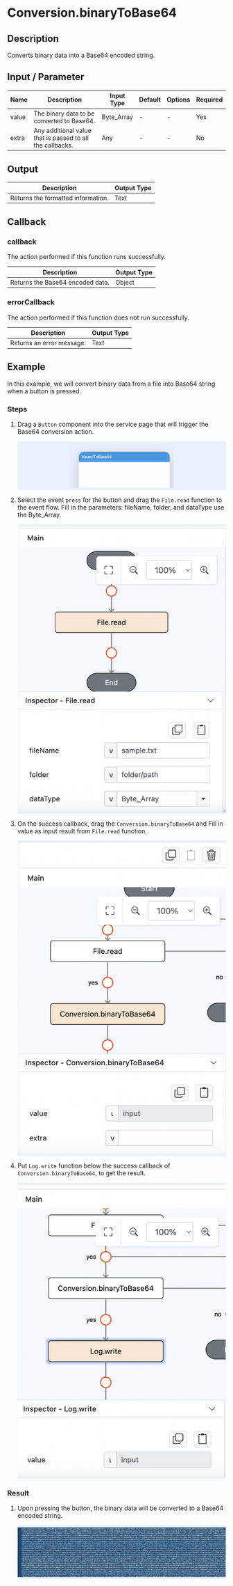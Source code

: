 # Conversion.binaryToBase64

## Description

Converts binary data into a Base64 encoded string.

## Input / Parameter

| Name  | Description                                                             | Input Type | Default | Options | Required |
| ----- | ----------------------------------------------------------------------- | ---------- | ------- | ------- | -------- |
| value | The binary data to be converted to Base64.                              | Byte_Array | -       | -       | Yes      |
| extra | Any additional value that is passed to all the callbacks.               | Any        | -       | -       | No       |

## Output

| Description                                 | Output Type |
| ------------------------------------------- | ----------- |
| Returns the formatted information.          | Text        |

## Callback

### callback

The action performed if this function runs successfully.

| Description                                     | Output Type |
| ----------------------------------------------- | ----------- |
| Returns the Base64 encoded data.                | Object      |

### errorCallback

The action performed if this function does not run successfully.

| Description                                 | Output Type |
| ------------------------------------------- | ----------- |
| Returns an error message.                   | Text        |

## Example

In this example, we will convert binary data from a file into Base64 string when a button is pressed.

### Steps

1. Drag a `Button` component into the service page that will trigger the Base64 conversion action.

    <div style="display:flex; align-items:center; justify-content:center; background-color: #E7F1FF;">
        <img src="./binaryToBase64-step-1.png"
        style="width: 50%; padding: 5px;"/>
    </div>

2. Select the event `press` for the button and drag the `File.read` function to the event flow. Fill in the parameters: fileName, folder, and dataType use the Byte_Array.

    <div style="display:flex; align-items:center; justify-content:center; background-color: #E7F1FF;">
        <img src="./binaryToBase64-step-2.png"
        style="width: 100%; padding: 5px;"/>
    </div>

3. On the success callback, drag the `Conversion.binaryToBase64` and Fill in value as input result from `File.read` function.

    <div style="display:flex; align-items:center; justify-content:center; background-color: #E7F1FF;">
        <img src="./binaryToBase64-step-3.png"
        style="width: 100%; padding: 5px;"/>
    </div>

4. Put `Log.write` function below the success callback of `Conversion.binaryToBase64`, to get the result.

    <div style="display:flex; align-items:center; justify-content:center; background-color: #E7F1FF;">
        <img src="./binaryToBase64-step-4.png"
        style="width: 100%; padding: 5px;"/>
    </div>

### Result

1. Upon pressing the button, the binary data will be converted to a Base64 encoded string.

    <div style="display:flex; align-items:center; justify-content:center; background-color: #E7F1FF;">
        <img src="./binaryToBase64-result.png"
        style="width: 100%; padding: 5px;"/>
    </div>